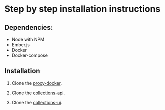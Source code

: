 # Step by step installation instructions #

## Dependencies: ##

- Node with NPM
- Ember.js
- Docker
- Docker-compose

## Installation ##

1. Clone the [proxy-docker](git@github.com:DINA-Web/proxy-docker.git).

1. Clone the [collections-api](https://github.com/DINA-Web/collections-api).

1. Clone the [collections-ui](https://github.com/DINA-Web/collections-ui).

